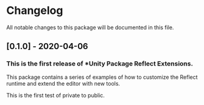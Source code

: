 # Changelog
All notable changes to this package will be documented in this file.

## [0.1.0] - 2020-04-06

### This is the first release of *Unity Package Reflect Extensions.

This package contains a series of examples of how to customize the Reflect runtime and extend the editor with new tools.

This is the first test of private to public.
